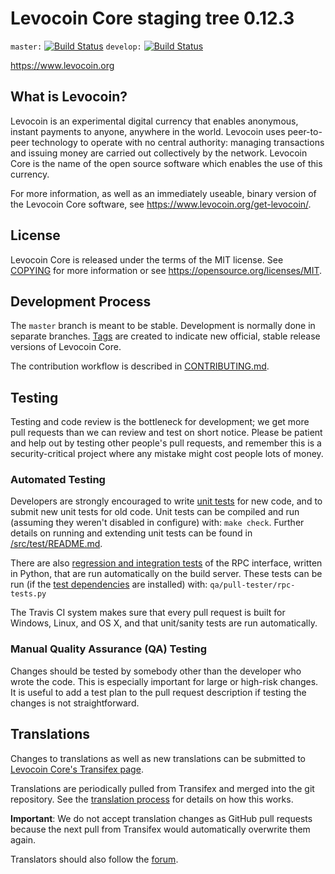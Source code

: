 Levocoin Core staging tree 0.12.3
===============================

`master:` [![Build Status](https://travis-ci.org/levocoinpay/levocoin.svg?branch=master)](https://travis-ci.org/levocoinpay/levocoin) `develop:` [![Build Status](https://travis-ci.org/levocoinpay/levocoin.svg?branch=develop)](https://travis-ci.org/levocoinpay/levocoin/branches)

https://www.levocoin.org


What is Levocoin?
----------------

Levocoin is an experimental digital currency that enables anonymous, instant
payments to anyone, anywhere in the world. Levocoin uses peer-to-peer technology
to operate with no central authority: managing transactions and issuing money
are carried out collectively by the network. Levocoin Core is the name of the open
source software which enables the use of this currency.

For more information, as well as an immediately useable, binary version of
the Levocoin Core software, see https://www.levocoin.org/get-levocoin/.


License
-------

Levocoin Core is released under the terms of the MIT license. See [COPYING](COPYING) for more
information or see https://opensource.org/licenses/MIT.

Development Process
-------------------

The `master` branch is meant to be stable. Development is normally done in separate branches.
[Tags](https://github.com/levocoinpay/levocoin/tags) are created to indicate new official,
stable release versions of Levocoin Core.

The contribution workflow is described in [CONTRIBUTING.md](CONTRIBUTING.md).

Testing
-------

Testing and code review is the bottleneck for development; we get more pull
requests than we can review and test on short notice. Please be patient and help out by testing
other people's pull requests, and remember this is a security-critical project where any mistake might cost people
lots of money.

### Automated Testing

Developers are strongly encouraged to write [unit tests](src/test/README.md) for new code, and to
submit new unit tests for old code. Unit tests can be compiled and run
(assuming they weren't disabled in configure) with: `make check`. Further details on running
and extending unit tests can be found in [/src/test/README.md](/src/test/README.md).

There are also [regression and integration tests](/qa) of the RPC interface, written
in Python, that are run automatically on the build server.
These tests can be run (if the [test dependencies](/qa) are installed) with: `qa/pull-tester/rpc-tests.py`

The Travis CI system makes sure that every pull request is built for Windows, Linux, and OS X, and that unit/sanity tests are run automatically.

### Manual Quality Assurance (QA) Testing

Changes should be tested by somebody other than the developer who wrote the
code. This is especially important for large or high-risk changes. It is useful
to add a test plan to the pull request description if testing the changes is
not straightforward.

Translations
------------

Changes to translations as well as new translations can be submitted to
[Levocoin Core's Transifex page](https://www.transifex.com/projects/p/levocoin/).

Translations are periodically pulled from Transifex and merged into the git repository. See the
[translation process](doc/translation_process.md) for details on how this works.

**Important**: We do not accept translation changes as GitHub pull requests because the next
pull from Transifex would automatically overwrite them again.

Translators should also follow the [forum](https://www.levocoin.org/forum/topic/levocoin-worldwide-collaboration.88/).
